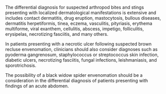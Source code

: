 The differential diagnosis for suspected arthropod bites and stings presenting with localized dermatological manifestations is extensive and includes contact dermatitis, drug eruption, mastocytosis, bullous diseases, dermatitis herpetiformis, tinea, eczema, vasculitis, pityriasis, erythema multiforme, viral exanthem, cellulitis, abscess, impetigo, folliculitis, erysipelas, necrotizing fasciitis, and many others.

In patients presenting with a necrotic ulcer following suspected brown recluse envenomation, clinicians should also consider diagnoses such as pyoderma gangrenosum, staphylococcus or streptococcus skin infection, diabetic ulcers, necrotizing fasciitis, fungal infections, leishmaniasis, and sporotrichosis.

The possibility of a black widow spider envenomation should be a consideration in the differential diagnosis of patients presenting with findings of an acute abdomen.